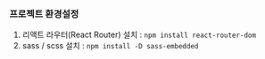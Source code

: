 ### 프로젝트 환경설정

1. 리액트 라우터(React Router) 설치 : `npm install react-router-dom`
2. sass / scss 설치 : `npm install -D sass-embedded`
